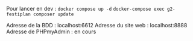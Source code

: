 Pour lancer en dev :
`docker compose up -d`
`docker-compose exec g2-festiplan composer update`

Adresse de la BDD : localhost:6612
Adresse du site web : localhost:8888
Adresse de PHPmyAdmin : en cours
